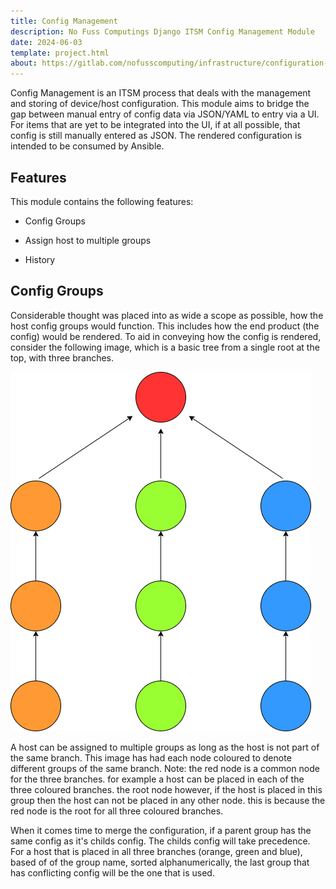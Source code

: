 ```yaml
---
title: Config Management
description: No Fuss Computings Django ITSM Config Management Module
date: 2024-06-03
template: project.html
about: https://gitlab.com/nofusscomputing/infrastructure/configuration-management/django_app
---
```


Config Management is an ITSM process that deals with the management and storing of device/host configuration. This module aims to bridge the gap between manual entry of config data via JSON/YAML to entry via a UI. For items that are yet to be integrated into the UI, if at all possible, that config is still manually entered as JSON.  The rendered configuration is intended to be consumed by Ansible.


## Features

This module contains the following features:

- Config Groups

- Assign host to multiple groups

- History


## Config Groups

Considerable thought was placed into as wide a scope as possible, how the host config groups would function. This includes how the end product (the config) would be rendered. To aid in conveying how the config is rendered, consider the following image, which is a basic tree from a single root at the top, with three branches.

![config-merging](../images/config-groups-merging.png)

A host can be assigned to multiple groups as long as the host is not part of the same branch. This image has had each node coloured to denote different groups of the same branch. Note: the red node is a common node for the three branches. for example a host can be placed in each of the three coloured branches. the root node however, if the host is placed in this group then the host can not be placed in any other node. this is because the red node is the root for all three coloured branches.

When it comes time to merge the configuration, if a parent group has the same config as it's childs config. The childs config will take precedence. For a host that is placed in all three branches (orange, green and blue), based of of the group name, sorted alphanumerically, the last group that has conflicting config will be the one that is used.
